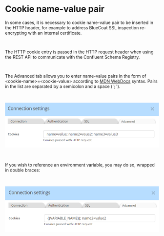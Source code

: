 # Cookie name-value pair

In some cases, it is necessary to cookie name-value pair to be inserted in the HTTP header, for example to address BlueCoat SSL inspection re-encrypting with an internal certificate.

&nbsp;

The HTTP cookie entry is passed in the HTTP request header when using the REST API to communicate with the Confluent Schema Registry.

&nbsp;

The Advanced tab allows you to enter name-value pairs in the form of \<cookie-name\>=\<cookie-value\> according to [MDN WebDocs](<https://developer.mozilla.org/en-US/docs/Web/HTTP/Headers/Cookie#syntax> "target=\"\_blank\"") syntax. Pairs in the list are separated by a semicolon and a space ('; ').&nbsp;

&nbsp;

![Confluent advanced cookie name-value](<lib/Confluent%20advanced%20cookie%20name-value.png>)

&nbsp;

If you wish to reference an environment variable, you may do so, wrapped in double braces:

&nbsp;

![Confluent advanced cookie environment var](<lib/Confluent%20advanced%20cookie%20environment%20var.png>)

&nbsp;

&nbsp;

